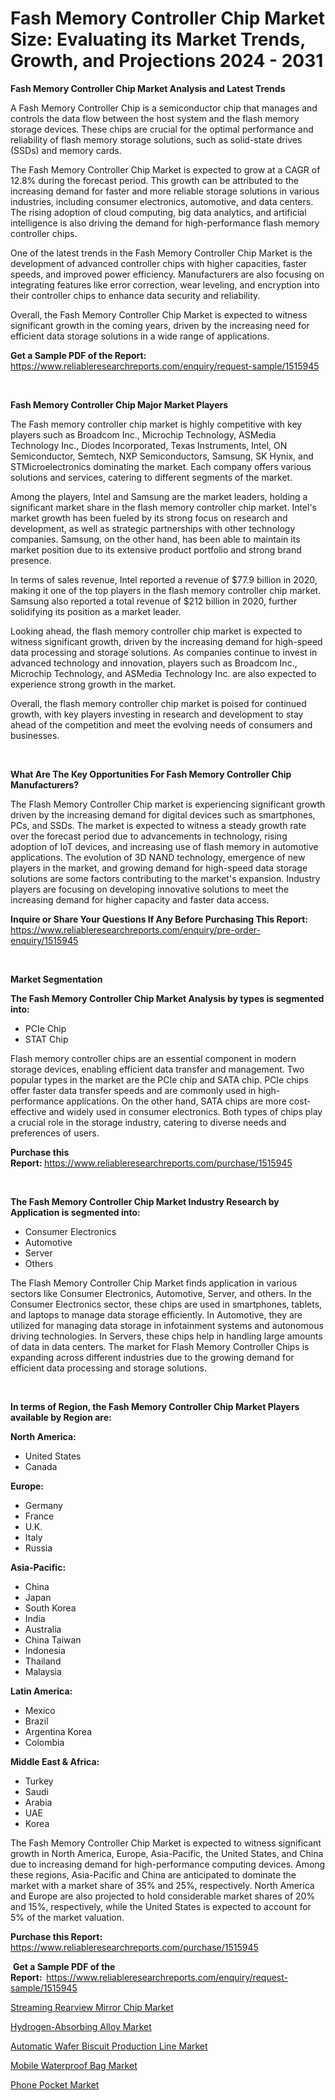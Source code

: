 <p><h1>Fash Memory Controller Chip Market Size: Evaluating its Market Trends, Growth, and Projections 2024 - 2031</h1></p><p><strong>Fash Memory Controller Chip Market Analysis and Latest Trends</strong></p>
<p><p>A Fash Memory Controller Chip is a semiconductor chip that manages and controls the data flow between the host system and the flash memory storage devices. These chips are crucial for the optimal performance and reliability of flash memory storage solutions, such as solid-state drives (SSDs) and memory cards.</p><p>The Fash Memory Controller Chip Market is expected to grow at a CAGR of 12.8% during the forecast period. This growth can be attributed to the increasing demand for faster and more reliable storage solutions in various industries, including consumer electronics, automotive, and data centers. The rising adoption of cloud computing, big data analytics, and artificial intelligence is also driving the demand for high-performance flash memory controller chips.</p><p>One of the latest trends in the Fash Memory Controller Chip Market is the development of advanced controller chips with higher capacities, faster speeds, and improved power efficiency. Manufacturers are also focusing on integrating features like error correction, wear leveling, and encryption into their controller chips to enhance data security and reliability.</p><p>Overall, the Fash Memory Controller Chip Market is expected to witness significant growth in the coming years, driven by the increasing need for efficient data storage solutions in a wide range of applications.</p></p>
<p><strong>Get a Sample PDF of the Report:&nbsp;</strong> <a href="https://www.reliableresearchreports.com/enquiry/request-sample/1515945">https://www.reliableresearchreports.com/enquiry/request-sample/1515945</a></p>
<p>&nbsp;</p>
<p><strong>Fash Memory Controller Chip Major Market Players</strong></p>
<p><p>The Fash memory controller chip market is highly competitive with key players such as Broadcom Inc., Microchip Technology, ASMedia Technology Inc., Diodes Incorporated, Texas Instruments, Intel, ON Semiconductor, Semtech, NXP Semiconductors, Samsung, SK Hynix, and STMicroelectronics dominating the market. Each company offers various solutions and services, catering to different segments of the market.</p><p>Among the players, Intel and Samsung are the market leaders, holding a significant market share in the flash memory controller chip market. Intel's market growth has been fueled by its strong focus on research and development, as well as strategic partnerships with other technology companies. Samsung, on the other hand, has been able to maintain its market position due to its extensive product portfolio and strong brand presence.</p><p>In terms of sales revenue, Intel reported a revenue of $77.9 billion in 2020, making it one of the top players in the flash memory controller chip market. Samsung also reported a total revenue of $212 billion in 2020, further solidifying its position as a market leader.</p><p>Looking ahead, the flash memory controller chip market is expected to witness significant growth, driven by the increasing demand for high-speed data processing and storage solutions. As companies continue to invest in advanced technology and innovation, players such as Broadcom Inc., Microchip Technology, and ASMedia Technology Inc. are also expected to experience strong growth in the market.</p><p>Overall, the flash memory controller chip market is poised for continued growth, with key players investing in research and development to stay ahead of the competition and meet the evolving needs of consumers and businesses.</p></p>
<p>&nbsp;</p>
<p><strong>What Are The Key Opportunities For Fash Memory Controller Chip Manufacturers?</strong></p>
<p><p>The Flash Memory Controller Chip market is experiencing significant growth driven by the increasing demand for digital devices such as smartphones, PCs, and SSDs. The market is expected to witness a steady growth rate over the forecast period due to advancements in technology, rising adoption of IoT devices, and increasing use of flash memory in automotive applications. The evolution of 3D NAND technology, emergence of new players in the market, and growing demand for high-speed data storage solutions are some factors contributing to the market's expansion. Industry players are focusing on developing innovative solutions to meet the increasing demand for higher capacity and faster data access.</p></p>
<p><strong>Inquire or Share Your Questions If Any Before Purchasing This Report:</strong> <a href="https://www.reliableresearchreports.com/enquiry/pre-order-enquiry/1515945">https://www.reliableresearchreports.com/enquiry/pre-order-enquiry/1515945</a></p>
<p>&nbsp;</p>
<p><strong>Market Segmentation</strong></p>
<p><strong>The Fash Memory Controller Chip Market Analysis by types is segmented into:</strong></p>
<p><ul><li>PCIe Chip</li><li>STAT Chip</li></ul></p>
<p><p>Flash memory controller chips are an essential component in modern storage devices, enabling efficient data transfer and management. Two popular types in the market are the PCIe chip and SATA chip. PCIe chips offer faster data transfer speeds and are commonly used in high-performance applications. On the other hand, SATA chips are more cost-effective and widely used in consumer electronics. Both types of chips play a crucial role in the storage industry, catering to diverse needs and preferences of users.</p></p>
<p><strong>Purchase this Report:&nbsp;</strong><a href="https://www.reliableresearchreports.com/purchase/1515945">https://www.reliableresearchreports.com/purchase/1515945</a></p>
<p>&nbsp;</p>
<p><strong>The Fash Memory Controller Chip Market Industry Research by Application is segmented into:</strong></p>
<p><ul><li>Consumer Electronics</li><li>Automotive</li><li>Server</li><li>Others</li></ul></p>
<p><p>The Flash Memory Controller Chip Market finds application in various sectors like Consumer Electronics, Automotive, Server, and others. In the Consumer Electronics sector, these chips are used in smartphones, tablets, and laptops to manage data storage efficiently. In Automotive, they are utilized for managing data storage in infotainment systems and autonomous driving technologies. In Servers, these chips help in handling large amounts of data in data centers. The market for Flash Memory Controller Chips is expanding across different industries due to the growing demand for efficient data processing and storage solutions.</p></p>
<p>&nbsp;</p>
<p><strong>In terms of Region, the Fash Memory Controller Chip Market Players available by Region are:</strong></p>
<p>
    <p> <strong> North America: </strong>
        <ul>
            <li>United States</li>
            <li>Canada</li>
        </ul>
        </p> 
    <p> <strong> Europe: </strong>
        <ul>
            <li>Germany</li>
            <li>France</li>
            <li>U.K.</li>
            <li>Italy</li>
            <li>Russia</li>
        </ul>
        </p> 
    <p> <strong> Asia-Pacific: </strong>
        <ul>
            <li>China</li>
            <li>Japan</li>
            <li>South Korea</li>
            <li>India</li>
            <li>Australia</li>
            <li>China Taiwan</li>
            <li>Indonesia</li>
            <li>Thailand</li>
            <li>Malaysia</li>
        </ul>
        </p> 
    <p> <strong> Latin America: </strong>
        <ul>
            <li>Mexico</li>
            <li>Brazil</li>
            <li>Argentina Korea</li>
            <li>Colombia</li>
        </ul>
        </p> 
    <p> <strong> Middle East & Africa: </strong>
        <ul>
            <li>Turkey</li>
            <li>Saudi</li>
            <li>Arabia</li>
            <li>UAE</li>
            <li>Korea</li>
        </ul>
    </p>
    </p>
<p><p>The Fash Memory Controller Chip Market is expected to witness significant growth in North America, Europe, Asia-Pacific, the United States, and China due to increasing demand for high-performance computing devices. Among these regions, Asia-Pacific and China are anticipated to dominate the market with a market share of 35% and 25%, respectively. North America and Europe are also projected to hold considerable market shares of 20% and 15%, respectively, while the United States is expected to account for 5% of the market valuation.</p></p>
<p><strong>Purchase this Report: </strong><a href="https://www.reliableresearchreports.com/purchase/1515945">https://www.reliableresearchreports.com/purchase/1515945</a></p>
<p>&nbsp;<strong>Get a Sample PDF of the Report:&nbsp;&nbsp;</strong><a href="https://www.reliableresearchreports.com/enquiry/request-sample/1515945">https://www.reliableresearchreports.com/enquiry/request-sample/1515945</a></p>
<p><strong></strong></p>
<p><p><a href="https://scarlet-rocket-c63.notion.site/Streaming-Rearview-Mirror-Chip-Market-Size-Growing-and-Forecasted-for-period-from-2024-2031-and-pr-54690f0cfa164d51861eb1dc0f9bc0a5">Streaming Rearview Mirror Chip Market</a></p><p><a href="https://github.com/mancsybtousav/Market-Research-Report-List-1/blob/main/hydrogen-absorbing-alloy-market.md">Hydrogen-Absorbing Alloy Market</a></p><p><a href="https://fearless-okapi-6c8.notion.site/Automatic-Wafer-Biscuit-Production-Line-Market-Size-Reflecting-a-Forecast-Till-2031-Market-By-Type--e34b832c9a004e99bf21c0a3626442bd">Automatic Wafer Biscuit Production Line Market</a></p><p><a href="https://view.publitas.com/reportprime-1/mobile-waterproof-bag-market-research-report-the-key-to-successful-business-strategy-forecasted-for-period-from-2024-2031/">Mobile Waterproof Bag Market</a></p><p><a href="https://view.publitas.com/reportprime-1/insights-into-phone-pocket-market-size-analysing-market-share-trends-and-growth-from-2024-to-2031/">Phone Pocket Market</a></p></p>